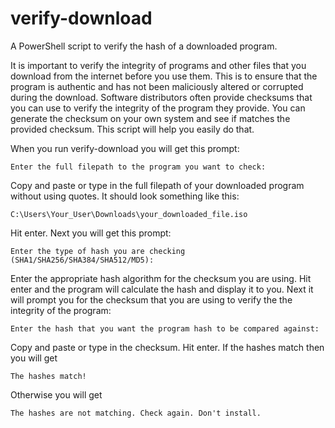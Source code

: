 # verify-download
A PowerShell script to verify the hash of a downloaded program. 

It is important to verify the integrity of programs and other files that you download from the internet before you use them. This is to ensure that the program is authentic and has not been maliciously altered or corrupted during the download. Software distributors often provide checksums that you can use to verify the integrity of the program they provide. You can generate the checksum on your own system and see if matches the provided checksum. This script will help you easily do that.

When you run verify-download you will get this prompt:
```
Enter the full filepath to the program you want to check:
```
Copy and paste or type in the full filepath of your downloaded program without using quotes. It should look something like this:
```
C:\Users\Your_User\Downloads\your_downloaded_file.iso
```
Hit enter. Next you will get this prompt:
```
Enter the type of hash you are checking (SHA1/SHA256/SHA384/SHA512/MD5):
```
Enter the appropriate hash algorithm for the checksum you are using. Hit enter and the program will calculate the hash and display it to you. Next it will prompt you for the checksum that you are using to verify the the integrity of the program:

```
Enter the hash that you want the program hash to be compared against:
```

Copy and paste or type in the checksum. Hit enter. If the hashes match then you will get
```
The hashes match!
```
Otherwise you will get
```
The hashes are not matching. Check again. Don't install.
```


